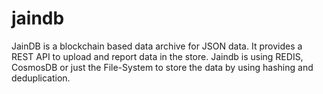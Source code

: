  # jaindb
JainDB is a blockchain based data archive for JSON data. It provides a REST API to upload and report data in the store. Jaindb is using REDIS, CosmosDB or just the File-System to store the data by using hashing and deduplication.
